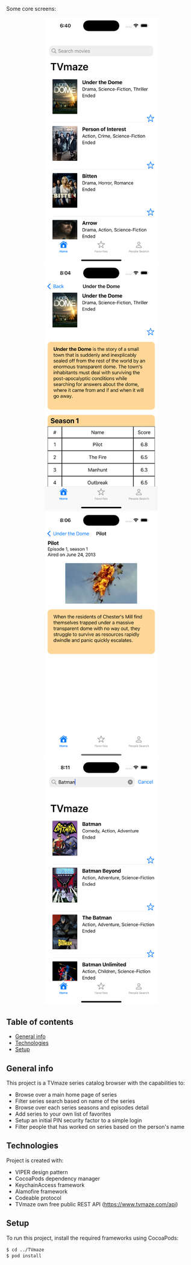 Some core screens:

<p align = "center">
<img src="README-images/Series-Table.png" width="300"> <img src="README-images/Episodes-Table.png" width="300">
<img src="README-images/Episode-Detail.png" width="300"> <img src="README-images/Series-Search.png" width="300">
</p>

## Table of contents
* [General info](#general-info)
* [Technologies](#technologies)
* [Setup](#setup)

## General info
This project is a TVmaze series catalog browser with the capabilities to:
- Browse over a main home page of series
- Filter series search based on name of the series
- Browse over each series seasons and episodes detail
- Add series to your own list of favorites
- Setup an initial PIN security factor to a simple login
- Filter people that has worked on series based on the person's name
	
## Technologies
Project is created with:
* VIPER design pattern
* CocoaPods dependency manager
* KeychainAccess framework
* Alamofire framework
* Codeable protocol
* TVmaze own free public REST API (https://www.tvmaze.com/api)
	
## Setup
To run this project, install the required frameworks using CocoaPods:

```
$ cd ../TVmaze
$ pod install
```
